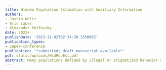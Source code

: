 ```yaml
---
title: Hidden Population Estimation with Auxiliary Information
authors:
- Justin Weltz
- Eric Laber
- Alexander Volfovsky
date: 2023+
publishDate: '2023-11-02T02:34:20.335090Z'
publication_types:
- paper-conference
publication: '*submitted; draft manuscript available*'
pdf: static/uploads/HidPopEst.pdf
abstract: Many populations defined by illegal or stigmatized behavior are difficult to sample using conventional survey methodology. Respondent Driven Sampling (RDS) is a participant referral process frequently employed in this context to collect information. This sampling methodology can be modeled as a stochastic process that explores the graph of a social network, generating a partially observed subgraph between study participants. The methods currently used to impute the missing edges in this subgraph exhibit biased downstream estimation. We leverage auxiliary participant information and concepts from indirect inference to ameliorate these issues and improve estimation of the hidden population size. These advances result in smaller bias and higher precision in the estimation of the study participant arrival rate, the sample subgraph, and the population size. Lastly, we use our method to estimate the number of People Who Inject Drugs (PWID) in the Kohtla-Jarve region of Estonia.
---
```

